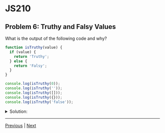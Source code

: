 # JS210
## Problem 6: Truthy and Falsy Values

What is the output of the following code and why?

```javascript
function isTruthy(value) {
  if (value) {
    return 'Truthy';
  } else {
    return 'Falsy';
  }
}

console.log(isTruthy(0));
console.log(isTruthy(''));
console.log(isTruthy([]));
console.log(isTruthy({}));
console.log(isTruthy('false'));
```

<details>
<summary>Solution:</summary>

**Output:**

```javascript
Falsy
Falsy
Truthy
Truthy
Truthy
```

**Why:** In a boolean context like an if condition, JavaScript coerces values to true or false.

- `0` and `''` (empty string) are two of JavaScript's six falsy values, so they evaluate to false. The other falsy values are `false`, `null`, `undefined`, and `NaN`.
- `[]` (an empty array) and `{}` (an empty object) are both objects. All objects in JavaScript are truthy, so they evaluate to true.
- `'false'` is a non-empty string. All non-empty strings are truthy, so it evaluates to true.

</details>

---

[Previous](05.md) | [Next](07.md)